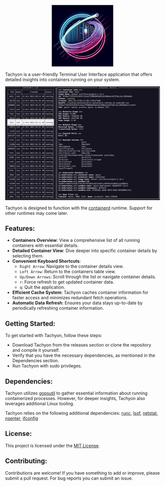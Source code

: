 <div align="center">
  <img src="assets/logo.jpeg" alt="Tachyon Logo" width="200"/>
</div>

Tachyon is a user-friendly Terminal User Interface application that offers detailed insights into containers running on your system.

![Tachyon Screenshot](assets/tachyon-tui.png)


Tachyon is designed to function with the [containerd](https://containerd.io/) runtime. Support for other runtimes may come later.

## Features:

- **Containers Overview**: View a comprehensive list of all running containers with essential details.
- **Detailed Container View**: Dive deeper into specific container details by selecting them.
- **Convenient Keyboard Shortcuts**:
  - `Right Arrow`: Navigate to the container details view.
  - `Left Arrow`: Return to the containers table view.
  - `Up/Down Arrows`: Scroll through the list or navigate container details.
  - `r`: Force refresh to get updated container data.
  - `q`: Quit the application.
- **Efficient Cache System**: Tachyon caches container information for faster access and minimizes redundant fetch operations.
- **Automatic Data Refresh**: Ensures your data stays up-to-date by periodically refreshing container information.

## Getting Started:

To get started with Tachyon, follow these steps:

- Download Tachyon from the releases section or clone the repository and compile it yourself.
- Verify that you have the necessary dependencies, as mentioned in the Dependencies section.
- Run Tachyon with sudo privileges.

## Dependencies:

Tachyon utilizes [gopsutil](https://github.com/shirou/gopsutil) to gather essential information about running containerized processes. However, for deeper insights, Tachyon also leverages additional Linux tooling.

Tachyon relies on the following additional dependencies: [runc](https://github.com/opencontainers/runc), [lsof](https://github.com/lsof-org/lsof), [netstat](https://linux.die.net/man/8/netstat), [nsenter](https://man7.org/linux/man-pages/man1/nsenter.1.html), [ifconfig](https://www.man7.org/linux/man-pages/man8/ifconfig.8.html)


## License:

This project is licensed under the [MIT License](LICENSE).

## Contributing:

Contributions are welcome! If you have something to add or improve, please submit a pull request. For bug reports you can submit an issue. 